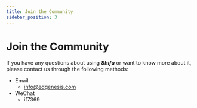 ```yaml
---
title: Join the Community
sidebar_position: 3
---
```


# Join the Community

If you have any questions about using ***Shifu*** or want to know more about it, please contact us through the following methods:

- Email
    - [info@edgenesis.com](mailto:info@edgenesis.com)
- WeChat
    - if7369

<!-- For more technical support, you are welcome to fill out the questionnaire below!

<iframe height="2800" width="900" src="https://wj.qq.com/s2/10467370/d9ac/" frameborder="0" allowfullscreen sandbox="allow-same-origin allow-scripts allow-modals allow-downloads allow-forms allow-popups"></iframe> -->
